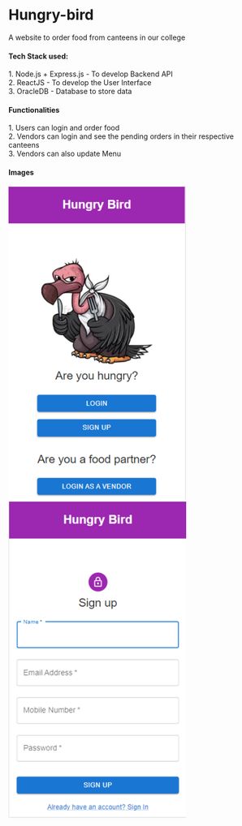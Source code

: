 # Hungry-bird
A website to order food from canteens in our college <br/>
<h4>Tech Stack used:</h4>
1. Node.js + Express.js - To develop Backend API<br/>
2. ReactJS - To develop the User Interface<br/>
3. OracleDB - Database to store data<br/>

<h4>Functionalities</h4>
1. Users can login and order food <br/>
2. Vendors can login and see the pending orders in their respective canteens<br/>
3. Vendors can also update Menu<br/>

<h4>Images</h4>
<p float="left">
<img src = "./images/landing_page.png" alt = "Mobile view of Landing page" width="350"/>
<img src = "./images/signup_page.png" alt = "Mobile view of Signup page" width="350"/>
</p>


